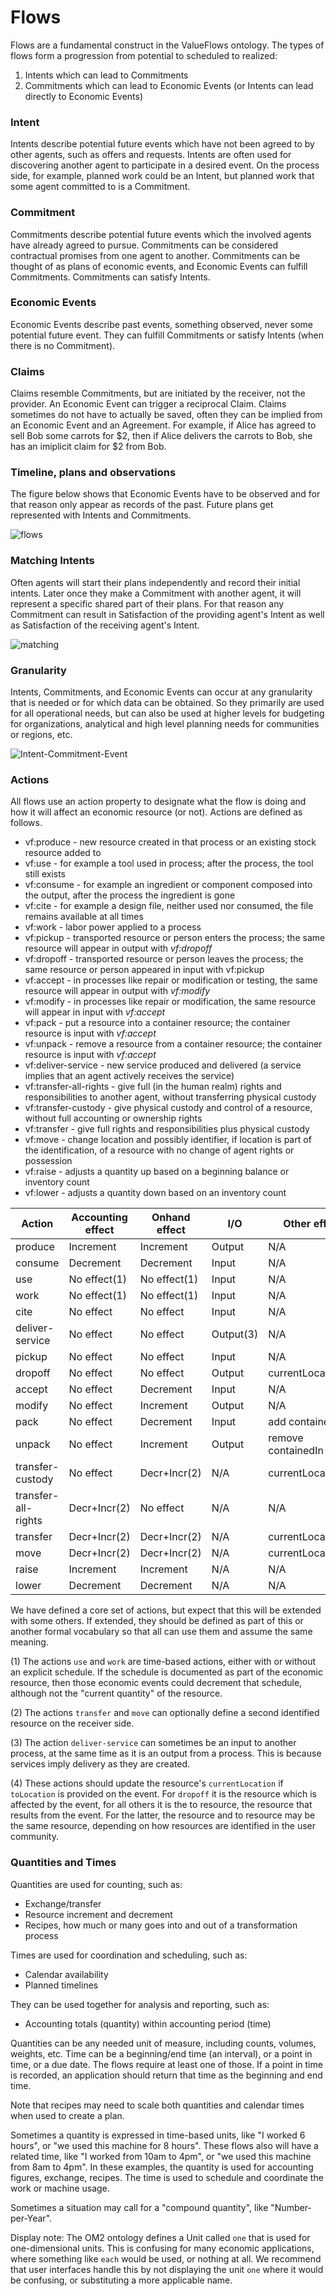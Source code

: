 # Flows

Flows are a fundamental construct in the ValueFlows ontology. The types of flows form a progression from potential to scheduled to realized:

1. Intents which can lead to Commitments
2. Commitments which can lead to Economic Events (or Intents can lead directly to Economic Events)

### Intent

Intents describe potential future events which have not been agreed to by other agents, such as offers and requests. Intents are often used for discovering another agent to participate in a desired event. On the process side, for example, planned work could be an Intent, but planned work that some agent committed to is a Commitment.


### Commitment

Commitments describe potential future events which the involved agents have already agreed to pursue. Commitments can be considered contractual promises from one agent to another.  Commitments can be thought of as plans of economic events, and Economic Events can fulfill Commitments.  Commitments can satisfy Intents. 


### Economic Events

Economic Events describe past events, something observed, never some potential future event.  They can fulfill Commitments or satisfy Intents (when there is no Commitment).

### Claims

Claims resemble Commitments, but are initiated by the receiver, not the provider.  An Economic Event can trigger a reciprocal Claim.  Claims sometimes do not have to actually be saved, often they can be implied from an Economic Event and an Agreement.  For example, if Alice has agreed to sell Bob some carrots for $2, then if Alice delivers the carrots to Bob, she has an imiplicit claim for $2 from Bob.

### Timeline, plans and observations

The figure below shows that Economic Events have to be observed and for that reason only appear as records of the past. Future plans get represented with Intents and Commitments.

![flows](https://raw.githubusercontent.com/valueflows/valueflows/master/assets/flows.png)

### Matching Intents

Often agents will start their plans independently and record their initial intents. Later once they make a Commitment with another agent, it will represent a specific shared part of their plans. For that reason any Commitment can result in Satisfaction of the providing agent's Intent as well as Satisfaction of the receiving agent's Intent.


![matching](https://raw.githubusercontent.com/valueflows/valueflows/master/assets/matched.png)

### Granularity

Intents, Commitments, and Economic Events can occur at any granularity that is needed or for which data can be obtained.  So they primarily are used for all operational needs, but can also be used at higher levels for budgeting for organizations, analytical and high level planning needs for communities or regions, etc.

![Intent-Commitment-Event](https://raw.githubusercontent.com/valueflows/valueflows/master/release-doc-in-process/i-c-e.png)


### Actions

All flows use an action property to designate what the flow is doing and how it will affect an economic resource (or not).  Actions are defined as follows.

* vf:produce - new resource created in that process or an existing stock resource added to
* vf:use - for example a tool used in process; after the process, the tool still exists
* vf:consume - for example an ingredient or component composed into the output, after the process the ingredient is gone
* vf:cite - for example a design file, neither used nor consumed, the file remains available at all times
* vf:work - labor power applied to a process
* vf:pickup -  transported resource or person enters the process; the same resource will appear in output with *vf:dropoff*
* vf:dropoff -  transported resource or person leaves the process; the same resource or person appeared in input with vf:pickup
* vf:accept - in processes like repair or modification or testing, the same resource will appear in output with *vf:modify*
* vf:modify - in processes like repair or modification, the same resource will appear in input with *vf:accept*
* vf:pack - put a resource into a container resource; the container resource is input with *vf:accept*
* vf:unpack - remove a resource from a container resource; the container resource is input with *vf:accept*
* vf:deliver-service - new service produced and delivered (a service implies that an agent actively receives the service)
* vf:transfer-all-rights - give full (in the human realm) rights and responsibilities to another agent, without transferring physical custody
* vf:transfer-custody - give physical custody and control of a resource, without full accounting or ownership rights
* vf:transfer - give full rights and responsibilities plus physical custody
* vf:move - change location and possibly identifier, if location is part of the identification, of a resource with no change of agent rights or possession
* vf:raise - adjusts a quantity up based on a beginning balance or inventory count
* vf:lower - adjusts a quantity down based on an inventory count

Action | Accounting effect | Onhand effect | I/O | Other effect | Pairs with |
------ | ------ | --- | ----------------- | ---------- | --------- |
produce | Increment | Increment | Output | N/A | N/A |
consume | Decrement | Decrement | Input | N/A | N/A |
use | No effect(1) | No effect(1) | Input | N/A | N/A |
work | No effect(1) | No effect(1) | Input | N/A | N/A |
cite | No effect  | No effect  | Input | N/A | N/A |
deliver-service | No effect | No effect | Output(3) | N/A | N/A |
pickup | No effect | No effect  | Input | N/A | dropoff |
dropoff | No effect | No effect | Output | currentLocation(4) | pickup |
accept | No effect | Decrement  | Input | N/A | modify |
modify | No effect | Increment  | Output | N/A | accept |
pack | No effect | Decrement  | Input | add containedIn | modify |
unpack | No effect | Increment | Output | remove containedIn | accept |
transfer-custody | No effect | Decr+Incr(2) | N/A | currentLocation(4) | N/A |
transfer-all-rights | Decr+Incr(2) | No effect | N/A | N/A | N/A |
transfer | Decr+Incr(2) | Decr+Incr(2) | N/A | currentLocation(4) | N/A |
move | Decr+Incr(2) |Decr+Incr(2) | N/A | currentLocation(4) | N/A |
raise | Increment | Increment | N/A | N/A | N/A |
lower | Decrement | Decrement | N/A | N/A | N/A |

We have defined a core set of actions, but expect that this will be extended with some others. If extended, they should be defined as part of this or another formal vocabulary so that all can use them and assume the same meaning. 

(1) The actions `use` and `work` are time-based actions, either with or without an explicit schedule. If the schedule is documented as part of the economic resource, then those economic events could decrement that schedule, although not the "current quantity" of the resource.

(2) The actions `transfer` and `move` can optionally define a second identified resource on the receiver side.

(3) The action `deliver-service` can sometimes be an input to another process, at the same time as it is an output from a process.  This is because services imply delivery as they are created.

(4) These actions should update the resource's `currentLocation` if `toLocation` is provided on the event. For `dropoff` it is the resource which is affected by the event, for all others it is the to resource, the resource that results from the event. For the latter, the resource and to resource may be the same resource, depending on how resources are identified in the user community.

### Quantities and Times

Quantities are used for counting, such as:
* Exchange/transfer
* Resource increment and decrement
* Recipes, how much or many goes into and out of a transformation process

Times are used for coordination and scheduling, such as:
* Calendar availability
* Planned timelines

They can be used together for analysis and reporting, such as:
* Accounting totals (quantity) within accounting period (time)

Quantities can be any needed unit of measure, including counts, volumes, weights, etc.  Time can be a beginning/end time (an interval), or a point in time, or a due date.  The flows require at least one of those.  If a point in time is recorded, an application should return that time as the beginning and end time.

Note that recipes may need to scale both quantities and calendar times when used to create a plan.

Sometimes a quantity is expressed in time-based units, like "I worked 6 hours", or "we used this machine for 8 hours".  These flows also will have a related time, like "I worked from 10am to 4pm", or "we used this machine from 8am to 4pm". In these examples, the quantity is used for accounting figures, exchange, recipes.  The time is used to schedule and coordinate the work or machine usage.

Sometimes a situation may call for a "compound quantity", like "Number-per-Year".

Display note: The OM2 ontology defines a Unit called `one` that is used for one-dimensional units.  This is confusing for many economic applications, where something like `each` would be used, or nothing at all.  We recommend that user interfaces handle this by not displaying the unit `one` where it would be confusing, or substituting a more applicable name.
